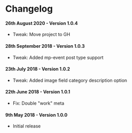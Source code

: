 # Changelog

#### 26th August 2020 - Version 1.0.4

-   Tweak: Move project to GH

#### 28th September 2018 - Version 1.0.3

-   Tweak: Added mp-event post type support

#### 23th July 2018 - Version 1.0.2

-   Tweak: Added image field category description option

#### 22th June 2018 - Version 1.0.1

-   Fix: Double "work" meta

#### 9th May 2018 - Version 1.0.0

-   Initial release
